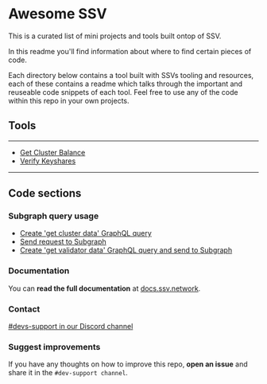 # Awesome SSV 

This is a curated list of mini projects and tools built ontop of SSV. 

In this readme you'll find information about where to find certain pieces of code.

Each directory below contains a tool built with SSVs tooling and resources, each of these contains a readme which talks through the important and reuseable code snippets of each tool. Feel free to use any of the code within this repo in your own projects.

## Tools

---
- [Get Cluster Balance](./get-cluster-balance/)
- [Verify Keyshares](./verify-keyshares/)
---

## Code sections 

### Subgraph query usage
- [Create 'get cluster data' GraphQL query](./get-cluster-balance/src/SSVClusterBalanceFetcher.js#L25)
- [Send request to Subgraph](./get-cluster-balance/src/SSVClusterBalanceFetcher.js#L91)
- [Create 'get validator data' GraphQL query and send to Subgraph](./verify-keyshares/src/subgraph.ts#L11)

### Documentation

You can **read the full documentation** at [docs.ssv.network](https://docs.ssv.network/).

### Contact
[#devs-support in our Discord channel](https://discord.com/invite/ssvnetworkofficial)


### Suggest improvements

If you have any thoughts on how to improve this repo, **open an issue** and share it in the `#dev-support channel`.